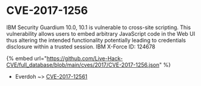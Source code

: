 # CVE-2017-1256

IBM Security Guardium 10.0, 10.1 is vulnerable to cross-site scripting. This vulnerability allows users to embed arbitrary JavaScript code in the Web UI thus altering the intended functionality potentially leading to credentials disclosure within a trusted session. IBM X-Force ID: 124678

{% embed url="https://github.com/Live-Hack-CVE/full_database/blob/main/cves/2017/CVE-2017-1256.json" %}


* Everdoh ~> [CVE-2017-12561](https://www.alice-snow.ru/2017/database/cve-2017-1256/cve-2017-12561-everdoh)